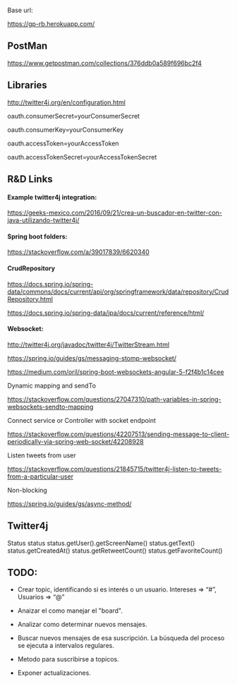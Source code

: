 Base url:

https://gp-rb.herokuapp.com/


## PostMan

https://www.getpostman.com/collections/376ddb0a589f696bc2f4


## Libraries

http://twitter4j.org/en/configuration.html

oauth.consumerSecret=yourConsumerSecret

oauth.consumerKey=yourConsumerKey

oauth.accessToken=yourAccessToken

oauth.accessTokenSecret=yourAccessTokenSecret



## R&D Links

#### Example twitter4j integration:

https://geeks-mexico.com/2016/09/21/crea-un-buscador-en-twitter-con-java-utilizando-twitter4j/


#### Spring boot folders:

https://stackoverflow.com/a/39017839/6620340


#### CrudRepository

https://docs.spring.io/spring-data/commons/docs/current/api/org/springframework/data/repository/CrudRepository.html

https://docs.spring.io/spring-data/jpa/docs/current/reference/html/


#### Websocket:

http://twitter4j.org/javadoc/twitter4j/TwitterStream.html

https://spring.io/guides/gs/messaging-stomp-websocket/

https://medium.com/oril/spring-boot-websockets-angular-5-f2f4b1c14cee

Dynamic mapping and sendTo

https://stackoverflow.com/questions/27047310/path-variables-in-spring-websockets-sendto-mapping


Connect service or Controller with socket endpoint


https://stackoverflow.com/questions/42207513/sending-message-to-client-periodically-via-spring-web-socket/42208928



Listen tweets from user


https://stackoverflow.com/questions/21845715/twitter4j-listen-to-tweets-from-a-particular-user



Non-blocking

https://spring.io/guides/gs/async-method/




## Twitter4j

Status status
       status.getUser().getScreenName()
       status.getText()
       status.getCreatedAt()
       status.getRetweetCount()
       status.getFavoriteCount()



## TODO:

-  Crear topic, identificando si es interés o un usuario. Intereses => “#”, Usuarios => “@”

-  Anaizar el como manejar el "board".

-  Analizar como determinar nuevos mensajes.

-  Buscar nuevos mensajes de esa suscripción. La búsqueda del proceso se ejecuta a intervalos regulares.

-  Metodo para suscribirse a topicos.

-  Exponer actualizaciones.